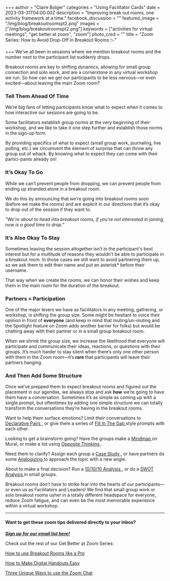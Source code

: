 +++
author = "Claire Bolger"
categories = "Using Facilitator Cards"
date = 2023-03-31T04:00:00Z
description = "Improving break out rooms, one activity framework at a time."
facebook_discussion = ""
featured_image = "/img/blog/breakoutroomspt2.png"
images = ["/img/blog/breakoutroomspt2.png"]
keywords = ["activities for virtual meetings", "get better at zoom", "zoom"]
photo_cred = ""
title = "Zoom Series: How to Avoid Drop-Off in Breakout Rooms 📉"

+++
We’ve all been in sessions where we mention breakout rooms and the number next to the participant list suddenly drops.

Breakout rooms are key to shifting dynamics, allowing for small group connection and solo work, and are a cornerstone in any virtual workshop we run. So how can we get our participants to be less nervous—or even excited—about leaving the main Zoom room?

### Tell Them Ahead Of Time

We’re big fans of letting participants know what to expect when it comes to how interactive our sessions are going to be.

Some facilitators establish group norms at the very beginning of their workshop, and we like to take it one step further and establish those norms in the sign-up form.

By providing specifics of what to expect (small group work, journaling, live polling, etc.) we circumvent the element of surprise that can throw any group out of whack. By knowing what to expect they can come with their partici-pants already on!

### It’s Okay To Go

While we can’t prevent people from dropping, we can prevent people from ending up stranded alone in a breakout room.

We do this by announcing that we’re going into breakout rooms soon (before we make the rooms) and are explicit in our directions that it’s okay to drop out of the session if they want to.

_"We're about to head into breakout rooms, if you're not interested in joining, now is a good time to drop.”_

### It’s Also Okay To Stay

Sometimes leaving the session altogether isn’t in the participant's best interest but for a multitude of reasons they wouldn’t be able to participate in a breakout room. In those cases we still want to avoid partnering them up, so we ask them to edit their name and put an asterisk* before their username.

That way when we create the rooms, we can honor their wishes and keep them in the main room for the duration of the breakout.

### Partners = Participation

One of the major levers we have as facilitators in any meeting, gathering, or workshop, is shifting the group size. Some might be hesitant to voice their opinion in front of **everyone** (and keep in mind that muting/un-muting and the Spotlight feature on Zoom adds another barrier for folks) but would be chatting away with their partner or in a small group breakout room.

When we shrink the group size, we increase the likelihood that everyone will participate and communicate their ideas, reactions, or questions with their groups. It’s much harder to stay silent when there’s only one other person with them in the Zoom room—it’s **rare** that participants will leave their partners hanging.

### And Then Add Some Structure

Once we’ve prepped them to expect breakout rooms and figured out the placement in our agendas, we always stop and ask **_how_** we’re going to have them have a conversation. Sometimes it’s as simple as coming up with a single prompt, but oftentimes by adding one simple structure we can totally transform the conversations they’re having in the breakout rooms.

Want to help them surface emotions? Limit their conversations to [Declarative Pairs ](https://www.facilitator.cards/cards/declarative-pairs/), or give them a series of [Fill In The Gap ](https://www.facilitator.cards/cards/fill-in-the-gap/)style prompts with each other.

Looking to get a brainstorm going? Have the groups make a [Mindmap ](https://www.facilitator.cards/cards/mindmapping/)on Mural, or make a list using [Opposite Thinking ](https://www.facilitator.cards/cards/opposite-thinking/).

Need them to clarify? Assign each group a [Case Study ](https://www.facilitator.cards/cards/case-studies/), or have partners do some [Analogizing ](https://www.facilitator.cards/cards/analogizing/)to approach the topic with a new angle.

About to make a final decision? Run a [10/10/10 Analysis ](https://www.facilitator.cards/cards/101010-analysis/), or do a [SWOT Analysis ](https://www.facilitator.cards/cards/swot-analysis/)in small groups.

Breakout rooms don’t have to strike fear into the hearts of our participants—or even us as Facilitators and Leaders! We find that small group work or solo breakout rooms usher in a totally different headspace for everyone, reduce Zoom fatigue, and can even be the most memorable experience within a virtual workshop.

***

#### Want to get these zoom tips delivered directly to your inbox?

[**_Sign up for our email list here!_**](https://facilitatorcards.ck.page/6e80ec00fe "Sign up for our email list here!")

Check out the rest of our Get Better at Zoom Series:

[How to use Breakout Rooms like a Pro](https://www.facilitator.cards/blog/zoom-series-how-to-use-breakout-rooms-like-a-pro/)

[How to Make Digital Handouts Easy](https://www.facilitator.cards/blog/how-to-make-digital-handouts-easy/)

[Three Unique Ways to use the Zoom Chat ](https://www.facilitator.cards/blog/three-unique-ways-to-use-the-zoom-chat/)
